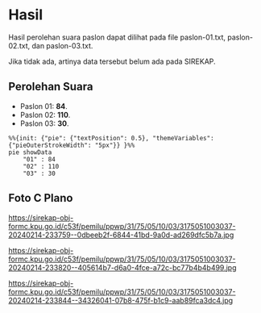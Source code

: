 # Hasil

Hasil perolehan suara paslon dapat dilihat pada file paslon-01.txt, paslon-02.txt, dan paslon-03.txt.

Jika tidak ada, artinya data tersebut belum ada pada SIREKAP.

## Perolehan Suara

 * Paslon 01: **84**.
 * Paslon 02: **110**.
 * Paslon 03: **30**.

```mermaid
%%{init: {"pie": {"textPosition": 0.5}, "themeVariables": {"pieOuterStrokeWidth": "5px"}} }%%
pie showData
    "01" : 84
    "02" : 110
    "03" : 30
```
## Foto C Plano

https://sirekap-obj-formc.kpu.go.id/c53f/pemilu/ppwp/31/75/05/10/03/3175051003037-20240214-233759--0dbeeb2f-6844-41bd-9a0d-ad269dfc5b7a.jpg

https://sirekap-obj-formc.kpu.go.id/c53f/pemilu/ppwp/31/75/05/10/03/3175051003037-20240214-233820--405614b7-d6a0-4fce-a72c-bc77b4b4b499.jpg

https://sirekap-obj-formc.kpu.go.id/c53f/pemilu/ppwp/31/75/05/10/03/3175051003037-20240214-233844--34326041-07b8-475f-b1c9-aab89fca3dc4.jpg
